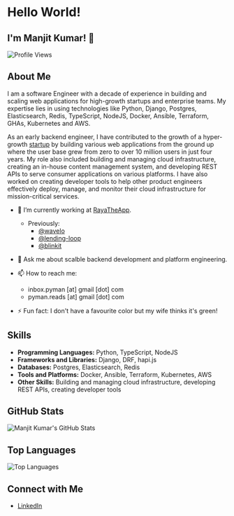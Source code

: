 
# Hello World! 
## I'm Manjit Kumar! 👋
![Profile Views](https://komarev.com/ghpvc/?username=manjitkumar&color=blue)

## About Me
I am a software Engineer with a decade of experience in building and scaling web applications for high-growth startups and enterprise teams. My expertise lies in using technologies like Python, Django, Postgres, Elasticsearch, Redis, TypeScript, NodeJS, Docker, Ansible, Terraform, GHAs, Kubernetes and AWS. 

As an early backend engineer, I have contributed to the growth of a hyper-growth [startup](https://blinkit.com) by building various web applications from the ground up where the user base grew from zero to over 10 million users in just four years. My role also included building and managing cloud infrastructure, creating an in-house content management system, and developing REST APIs to serve consumer applications on various platforms. I have also worked on creating developer tools to help other product engineers effectively deploy, manage, and monitor their cloud infrastructure for mission-critical services.

- 🌱 I’m currently working at [RayaTheApp](https://rayatheapp.com).
  - Previously: 
    - [@wavelo](https://wavelo.com/)
    - [@lending-loop](https://bankonloop.com/)
    - [@blinkit](https://blinkit.com)

- 💬 Ask me about scalble backend development and platform engineering.
- 📫 How to reach me:
  - inbox.pyman [at] gmail [dot] com
  - pyman.reads [at] gmail [dot] com
- ⚡ Fun fact: I don't have a favourite color but my wife thinks it's green!

## Skills
- **Programming Languages:** Python, TypeScript, NodeJS
- **Frameworks and Libraries:** Django, DRF, hapi.js
- **Databases:** Postgres, Elasticsearch, Redis
- **Tools and Platforms:** Docker, Ansible, Terraform, Kubernetes, AWS
- **Other Skills:** Building and managing cloud infrastructure, developing REST APIs, creating developer tools

## GitHub Stats
![Manjit Kumar's GitHub Stats](https://github-readme-stats.vercel.app/api?username=manjitkumar&show_icons=true&theme=radical)

## Top Languages
![Top Languages](https://github-readme-stats.vercel.app/api/top-langs/?username=manjitkumar&layout=compact&theme=radical)

## Connect with Me
- [LinkedIn](https://www.linkedin.com/in/manjitkumar/)
